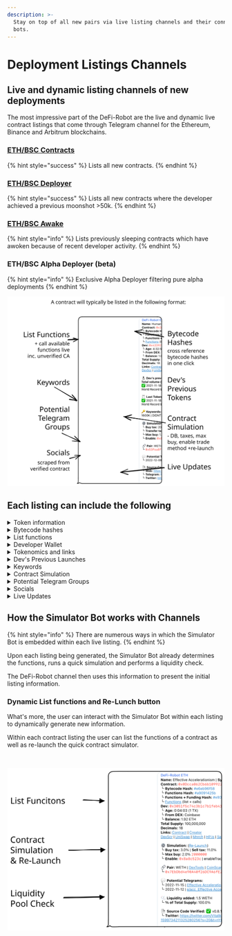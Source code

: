 ```yaml
---
description: >-
  Stay on top of all new pairs via live listing channels and their connected
  bots.
---
```


# Deployment Listings Channels

## Live and dynamic listing channels of new deployments

The most impressive part of the DeFi-Robot are the live and dynamic live contract listings that come through Telegram channel for the Ethereum, Binance and Arbitrum blockchains.

### [ETH/BSC Contracts](eth-bsc-contracts.md)&#x20;

{% hint style="success" %}
Lists all new contracts.
{% endhint %}

### [ETH/BSC Deployer](eth-bsc-deployer.md)

{% hint style="success" %}
Lists all new contracts where the developer achieved a previous moonshot >50k.
{% endhint %}

### [ETH/BSC Awake](eth-bsc-awake.md)&#x20;

{% hint style="info" %}
Lists previously sleeping contracts which have awoken because of recent developer activity.
{% endhint %}

### ETH/BSC Alpha Deployer (beta)&#x20;

{% hint style="info" %}
Exclusive Alpha Deployer filtering pure alpha deployments
{% endhint %}

<img src="../../.gitbook/assets/file.drawing.svg" alt="" class="gitbook-drawing">

## Each listing can include the following

<details>

<summary>Token information</summary>

First section of each listing always contains the token name, contract address and the corresponding trading ticker.

</details>

<details>

<summary>Bytecode hashes </summary>

Included are three hashes all clickable so you can quickly cross-reference previous launches for matching hashes.&#x20;

This is useful to see which past projects with matching hashes were scams and which ones were not.

**1. Bytecode Hash**

Where the bytecode of the contract is hashed.

#### 2. Functions Hash

Where the contract functions list and callable functions are hashed.

#### 3. Functions + Funding Hash

Where the contract functions and the funding source of developer's wallet (Binance, Coinbase, ...) are hashed together.&#x20;

Usually a dev use same DEX so could be useful to find all other contracts, with same hash, from same DEX.

</details>

<details>

<summary>List functions</summary>

Click **`functions`** and then **`/start`** on the next page to list all available functions. This works even with unverified contracts on the blockchain.

</details>

<details>

<summary>Developer Wallet</summary>

See the developer wallet and where it's funding came from as well as age of wallet.

</details>

<details>

<summary>Tokenomics and links</summary>

Here available is the total supply, decimals, and all necessary links about the contract.

</details>

<details>

<summary> Dev's Previous Launches</summary>

Split into two sections:

#### Dev's previous Best Token

* Total volume (swaps)
* Name | Ticker
* Launch date
* Links

#### Last Tokens summary

Lists and summary of last tokens

* Buys | Sells
* Links

</details>

<details>

<summary>Keywords</summary>

Quickly get an idea of what to expect with keywords such as:

* DIDN'T SCAM
* 400K
* RUGGED&#x20;

</details>

<details>

<summary>Contract Simulation</summary>

The results of the initial contract simulation are returned here where you can find information on:

* Buy and sell taxes
* Transfer tax
* Deadblocks
* Honeypot status
* Enable trading method

</details>

<details>

<summary>Potential Telegram Groups</summary>

This sections provides a list of Telegram groups which could correspond to the token launch.

</details>

<details>

<summary>Socials</summary>

This sections automatically parses any socials or websites found within the contract when verified.

</details>

<details>

<summary>Live Updates</summary>

Live updates occur for the token listing for up to 12 hours or up until it rugs. Notifications are useful  to see:

* Liquidity added
* How many pre-approvals&#x20;
* When token is live for trading
* How many swaps occurred
* If or when it rugs

</details>

## How the Simulator Bot works with Channels

{% hint style="info" %}
There are numerous ways in which the Simulator Bot is embedded within each live listing.
{% endhint %}

Upon each listing being generated, the Simulator Bot already determines the functions, runs a quick simulation and performs a liquidity check.&#x20;

The DeFi-Robot channel then uses this information to present the initial listing information.

### Dynamic List functions and Re-Lunch button

What's more, the user can interact with the Simulator Bot within each listing to dynamically generate new information.

Within each contract listing the user can list the functions of a contract as well as re-launch the quick contract simulator.

<figure><img src="../../.gitbook/assets/list-functions-and-re-launch-simulation.gif" alt=""><figcaption></figcaption></figure>

<img src="../../.gitbook/assets/file.drawing (14).svg" alt="" class="gitbook-drawing">

